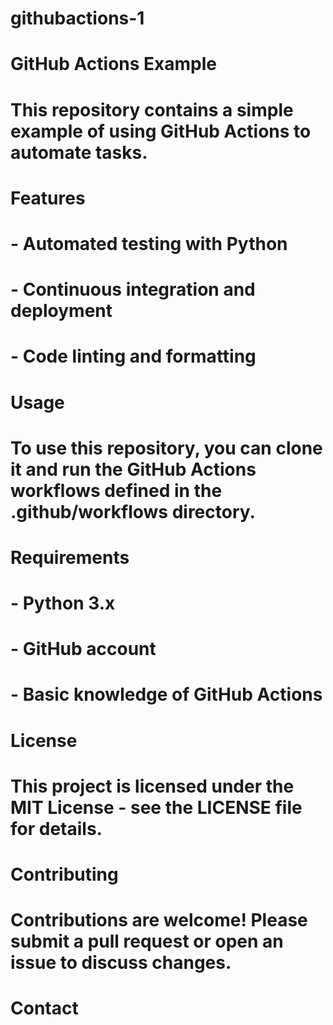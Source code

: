 # githubactions-1

# GitHub Actions Example
# This repository contains a simple example of using GitHub Actions to automate tasks.
# Features
# - Automated testing with Python
# - Continuous integration and deployment
# - Code linting and formatting
# Usage
# To use this repository, you can clone it and run the GitHub Actions workflows defined in the .github/workflows directory.
# Requirements
# - Python 3.x
# - GitHub account
# - Basic knowledge of GitHub Actions
# License
# This project is licensed under the MIT License - see the LICENSE file for details.
# Contributing
# Contributions are welcome! Please submit a pull request or open an issue to discuss changes.
# Contact

